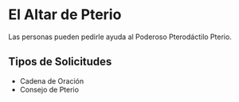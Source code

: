 # El Altar de Pterio

Las personas pueden pedirle ayuda al Poderoso Pterodáctilo Pterio.

## Tipos de Solicitudes

- Cadena de Oración
- Consejo de Pterio

